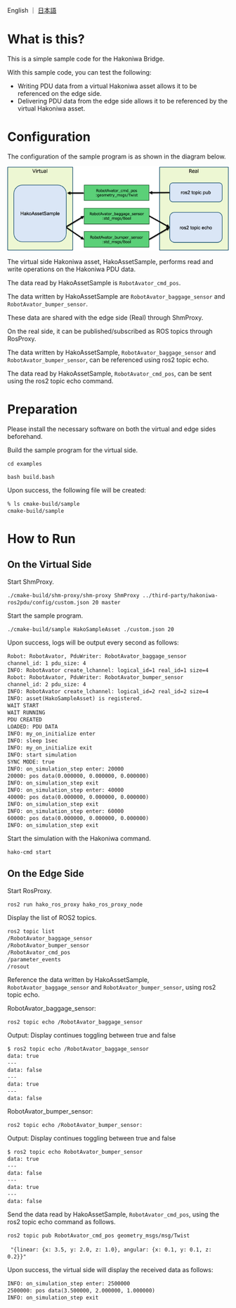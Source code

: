 English ｜ [日本語](README-ja.md)

# What is this?

This is a simple sample code for the Hakoniwa Bridge.

With this sample code, you can test the following:

- Writing PDU data from a virtual Hakoniwa asset allows it to be referenced on the edge side.
- Delivering PDU data from the edge side allows it to be referenced by the virtual Hakoniwa asset.

# Configuration

The configuration of the sample program is as shown in the diagram below.

![example](../images/example.png)

The virtual side Hakoniwa asset, HakoAssetSample, performs read and write operations on the Hakoniwa PDU data.

The data read by HakoAssetSample is `RobotAvator_cmd_pos`.

The data written by HakoAssetSample are `RobotAvator_baggage_sensor` and `RobotAvator_bumper_sensor`.

These data are shared with the edge side (Real) through ShmProxy.

On the real side, it can be published/subscribed as ROS topics through RosProxy.

The data written by HakoAssetSample, `RobotAvator_baggage_sensor` and `RobotAvator_bumper_sensor`, can be referenced using ros2 topic echo.

The data read by HakoAssetSample, `RobotAvator_cmd_pos`, can be sent using the ros2 topic echo command.

# Preparation

Please install the necessary software on both the virtual and edge sides beforehand.

Build the sample program for the virtual side.

```
cd examples
```

```
bash build.bash
```

Upon success, the following file will be created:

```
% ls cmake-build/sample
cmake-build/sample
```

# How to Run

## On the Virtual Side

Start ShmProxy.

```
./cmake-build/shm-proxy/shm-proxy ShmProxy ../third-party/hakoniwa-ros2pdu/config/custom.json 20 master
```

Start the sample program.

```
./cmake-build/sample HakoSampleAsset ./custom.json 20
```

Upon success, logs will be output every second as follows:

```
Robot: RobotAvator, PduWriter: RobotAvator_baggage_sensor
channel_id: 1 pdu_size: 4
INFO: RobotAvator create_lchannel: logical_id=1 real_id=1 size=4
Robot: RobotAvator, PduWriter: RobotAvator_bumper_sensor
channel_id: 2 pdu_size: 4
INFO: RobotAvator create_lchannel: logical_id=2 real_id=2 size=4
INFO: asset(HakoSampleAsset) is registered.
WAIT START
WAIT RUNNING
PDU CREATED
LOADED: PDU DATA
INFO: my_on_initialize enter
INFO: sleep 1sec
INFO: my_on_initialize exit
INFO: start simulation
SYNC MODE: true
INFO: on_simulation_step enter: 20000
20000: pos data(0.000000, 0.000000, 0.000000)
INFO: on_simulation_step exit
INFO: on_simulation_step enter: 40000
40000: pos data(0.000000, 0.000000, 0.000000)
INFO: on_simulation_step exit
INFO: on_simulation_step enter: 60000
60000: pos data(0.000000, 0.000000, 0.000000)
INFO: on_simulation_step exit
```

Start the simulation with the Hakoniwa command.

```
hako-cmd start
```

## On the Edge Side

Start RosProxy.

```
ros2 run hako_ros_proxy hako_ros_proxy_node 
```

Display the list of ROS2 topics.

```
ros2 topic list
/RobotAvator_baggage_sensor
/RobotAvator_bumper_sensor
/RobotAvator_cmd_pos
/parameter_events
/rosout
```

Reference the data written by HakoAssetSample, `RobotAvator_baggage_sensor` and `RobotAvator_bumper_sensor`, using ros2 topic echo.

RobotAvator_baggage_sensor:
```
ros2 topic echo /RobotAvator_baggage_sensor
```
Output: Display continues toggling between true and false
```
$ ros2 topic echo /RobotAvator_baggage_sensor
data: true
---
data: false
---
data: true
---
data: false
```

RobotAvator_bumper_sensor:
```
ros2 topic echo /RobotAvator_bumper_sensor:
```

Output: Display continues toggling between true and false
```
$ ros2 topic echo RobotAvator_bumper_sensor
data: true
---
data: false
---
data: true
---
data: false
```

Send the data read by HakoAssetSample, `RobotAvator_cmd_pos`, using the ros2 topic echo command as follows.

```
ros2 topic pub RobotAvator_cmd_pos geometry_msgs/msg/Twist

 "{linear: {x: 3.5, y: 2.0, z: 1.0}, angular: {x: 0.1, y: 0.1, z: 0.2}}"
```

Upon success, the virtual side will display the received data as follows:

```
INFO: on_simulation_step enter: 2500000
2500000: pos data(3.500000, 2.000000, 1.000000)
INFO: on_simulation_step exit
```
